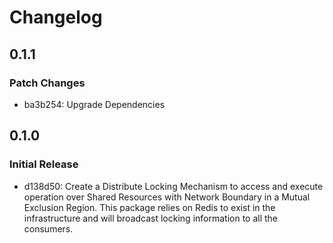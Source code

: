 # Changelog

## 0.1.1

### Patch Changes

- ba3b254: Upgrade Dependencies

## 0.1.0

### Initial Release

- d138d50: Create a Distribute Locking Mechanism to access and execute operation over Shared Resources with Network Boundary in a Mutual Exclusion Region. This package relies on Redis to exist in the infrastructure and will broadcast locking information to all the consumers.
